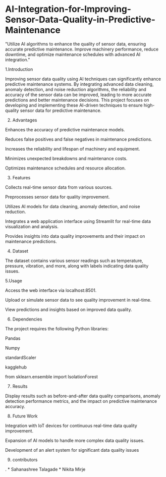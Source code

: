 # AI-Integration-for-Improving-Sensor-Data-Quality-in-Predictive-Maintenance
"Utilize AI algorithms to enhance the quality of sensor data, ensuring accurate predictive maintenance. Improve machinery performance, reduce downtime, and optimize maintenance schedules with advanced AI integration."

1.Introduction

Improving sensor data quality using AI techniques can significantly enhance predictive maintenance systems. By integrating advanced data cleaning, anomaly detection, and noise reduction algorithms, the reliability and accuracy of the sensor data can be improved, leading to more accurate predictions and better maintenance decisions. This project focuses on developing and implementing these AI-driven techniques to ensure high-quality sensor data for predictive maintenance.

2. Advantages

Enhances the accuracy of predictive maintenance models.

Reduces false positives and false negatives in maintenance predictions.

Increases the reliability and lifespan of machinery and equipment.

Minimizes unexpected breakdowns and maintenance costs.

Optimizes maintenance schedules and resource allocation.

3. Features

Collects real-time sensor data from various sources.

Preprocesses sensor data for quality improvement.

Utilizes AI models for data cleaning, anomaly detection, and noise reduction.

Integrates a web application interface using Streamlit for real-time data visualization and analysis.

Provides insights into data quality improvements and their impact on maintenance predictions.

4. Dataset

The dataset contains various sensor readings such as temperature, pressure, vibration, and more, along with labels indicating data quality issues.

5.Usage

Access the web interface via localhost:8501.

Upload or simulate sensor data to see quality improvement in real-time.

View predictions and insights based on improved data quality.

6. Dependencies

The project requires the following Python libraries:

Pandas

Numpy

standardScaler

kagglehub

from sklearn.ensemble import IsolationForest

7. Results

Display results such as before-and-after data quality comparisons, anomaly detection performance metrics, and the impact on predictive maintenance accuracy.

8. Future Work

Integration with IoT devices for continuous real-time data quality improvement.

Expansion of AI models to handle more complex data quality issues.

Development of an alert system for significant data quality issues

9. contributors

. * Sahanashree Talagade
    * Nikita Mirje
